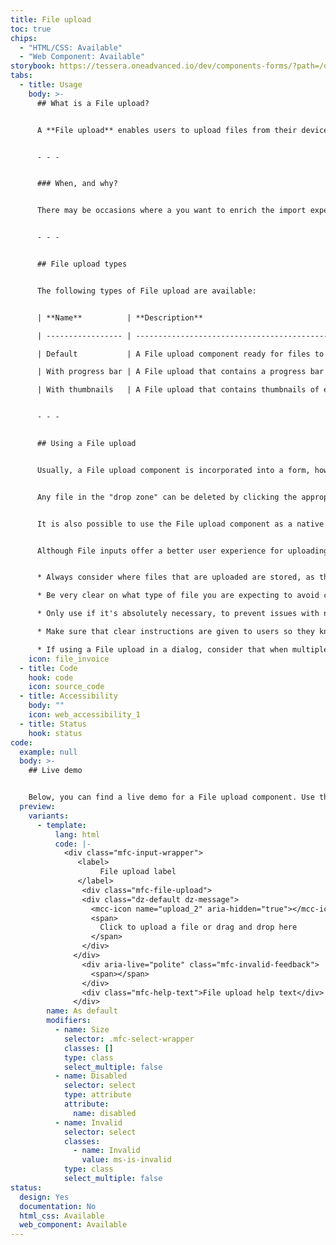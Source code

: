 ```yaml
---
title: File upload
toc: true
chips:
  - "HTML/CSS: Available"
  - "Web Component: Available"
storybook: https://tessera.oneadvanced.io/dev/components-forms/?path=/docs/html-select-examples--default-story
tabs:
  - title: Usage
    body: >-
      ## What is a File upload?


      A **File upload** enables users to upload files from their device into your application.


      - - -


      ### When, and why?


      There may be occasions where a you want to enrich the import experience by allowing users to upload one of more files by dragging and dropping. This is a more interactive way to attach files than using an input with a Browse button, where users are prompted to manually browse their file system. With the File upload component, files can simply be dragged and dropped into a dedicated "drop zone" and the upload starts automatically.


      - - -


      ## File upload types


      The following types of File upload are available:


      | **Name**          | **Description**                                                                                                            |

      | ----------------- | -------------------------------------------------------------------------------------------------------------------------- |

      | Default           | A File upload component ready for files to be uploaded, either by dragging and dropping into the "drop zone" or browsed in |

      | With progress bar | A File upload that contains a progress bar to show that an upload is in progress                                           |

      | With thumbnails   | A File upload that contains thumbnails of each file that has been uploaded                                                 |


      - - -


      ## Using a File upload


      Usually, a File upload component is incorporated into a form, however it may be used stand alone. When one or more files are dropped inside the "drop zone", marked with a dotted line, a thumbnail of each one is displayed once they are uploaded. It is important to show the process of uploading, so that users can see the what's happening.


      Any file in the "drop zone" can be deleted by clicking the appropriate remove icon.


      It is also possible to use the File upload component as a native file input. By clicking the "drop zone", a dialog box opens, which allows users to upload files by browsing their device.


      Although File inputs offer a better user experience for uploading files, there are a number of considerations that should be taken into account:


      * Always consider where files that are uploaded are stored, as they need to be stored somewhere where they can be easily accessed and potentially resurfaced elsewhere in your application.

      * Be very clear on what type of file you are expecting to avoid confusion. By default, any file type is accepted, but you could add parameters yourself to validate a specific file type. You can also use the help text to explain which file types are accepted.

      * Only use if it's absolutely necessary, to prevent issues with network security.

      * Make sure that clear instructions are given to users so they know what is expected. The easiest way to do this is to include a line of text inside the "drop zone" that briefly explains what to do, e.g. "Drop files here to upload or click to choose files".

      * If using a File upload in a dialog, consider that when multiple files are uploaded, you could end up with multiple rows of thumbnails. Therefore, the dialog will need to increase in height to accommodate these. If you are expecting a large number of files to be uploaded, consider using a side Drawer, as this offers more vertical space and a scrollbar can be introduced if necessary.
    icon: file_invoice
  - title: Code
    hook: code
    icon: source_code
  - title: Accessibility
    body: ""
    icon: web_accessibility_1
  - title: Status
    hook: status
code:
  example: null
  body: >-
    ## Live demo


    Below, you can find a live demo for a File upload component. Use the drop-down menus and radio buttons to view the different types.
  preview:
    variants:
      - template:
          lang: html
          code: |-
            <div class="mfc-input-wrapper">
               <label>
                    File upload label
               </label>
                <div class="mfc-file-upload">
                <div class="dz-default dz-message">
                  <mcc-icon name="upload_2" aria-hidden="true"></mcc-icon>
                  <span>
                    Click to upload a file or drag and drop here
                  </span>
                </div>
              </div>
                <div aria-live="polite" class="mfc-invalid-feedback">
                  <span></span>
                </div>
                <div class="mfc-help-text">File upload help text</div>
              </div>
        name: As default
        modifiers:
          - name: Size
            selector: .mfc-select-wrapper
            classes: []
            type: class
            select_multiple: false
          - name: Disabled
            selector: select
            type: attribute
            attribute:
              name: disabled
          - name: Invalid
            selector: select
            classes:
              - name: Invalid
                value: ms-is-invalid
            type: class
            select_multiple: false
status:
  design: Yes
  documentation: No
  html_css: Available
  web_component: Available
---
```

